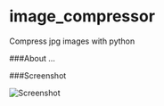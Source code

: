 # image_compressor
Compress jpg images with python

###About
...

###Screenshot

![Screenshot](http://i.imgur.com/xPVcVIo.png)

